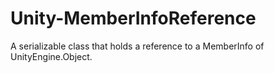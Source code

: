 # Unity-MemberInfoReference
A serializable class that holds a reference to a MemberInfo of UnityEngine.Object.

